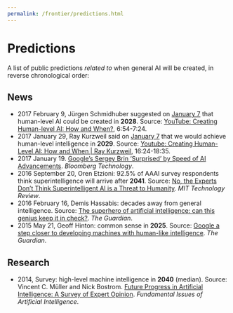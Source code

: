 ```yaml
---
permalink: /frontier/predictions.html
---
```

# Predictions

A list of public predictions *related to* when general AI will be created, in reverse chronological order:

## News

* 2017 February 9, Jürgen Schmidhuber suggested on [January 7](https://futureoflife.org/bai-2017/) that human-level AI could be created in **2028**. Source: [YouTube: Creating Human-level AI: How and When?](https://www.youtube.com/watch?v=V0aXMTpZTfc), 6:54-7:24.
* 2017 January 29, Ray Kurzweil said on [January 7](https://futureoflife.org/bai-2017/) that we would achieve human-level intelligence in **2029**. Source: [Youtube: Creating Human-Level AI: How and When | Ray Kurzweil](https://www.youtube.com/watch?v=oPyCHwPS04E), 16:24-18:35.
* 2017 January 19. [Google’s Sergey Brin ‘Surprised’ by Speed of AI Advancements](https://www.bloomberg.com/news/articles/2017-01-19/google-s-sergey-brin-surprised-by-speed-of-ai-advancements). *Bloomberg Technology*.
* 2016 September 20, Oren Etzioni: 92.5% of AAAI survey respondents think superintelligence will arrive after **2041**. Source: [No, the Experts Don’t Think Superintelligent AI is a Threat to Humanity](https://www.technologyreview.com/s/602410/no-the-experts-dont-think-superintelligent-ai-is-a-threat-to-humanity/). *MIT Technology Review*.
* 2016 February 16, Demis Hassabis: decades away from general intelligence. Source: [The superhero of artificial intelligence: can this genius keep it in check?](https://www.theguardian.com/technology/2016/feb/16/demis-hassabis-artificial-intelligence-deepmind-alphago). *The Guardian*.
* 2015 May 21, Geoff Hinton: common sense in **2025**. Source: [Google a step closer to developing machines with human-like intelligence](https://www.theguardian.com/science/2015/may/21/google-a-step-closer-to-developing-machines-with-human-like-intelligence). *The Guardian*.

## Research

* 2014, Survey: high-level machine intelligence in **2040** (median). Source: Vincent C. Müller and Nick Bostrom. [Future Progress in Artificial Intelligence: A Survey of Expert Opinion](http://www.nickbostrom.com/papers/survey.pdf). *Fundamental Issues of Artificial Intelligence*.
